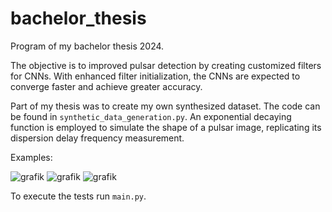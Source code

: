 # bachelor_thesis
Program of my bachelor thesis 2024.

The objective is to improved pulsar detection by creating customized filters for CNNs. With enhanced filter initialization, the CNNs are expected to converge faster and achieve greater accuracy.

Part of my thesis was to create my own synthesized dataset. The code can be found in ```synthetic_data_generation.py```. An exponential decaying function is employed to simulate the shape of a pulsar image, replicating its dispersion delay frequency measurement.

Examples:

![grafik](https://github.com/undefined-panda/bachelor_thesis/assets/154523220/0590e7e6-384e-4054-ab71-01b6ece1e55c)
![grafik](https://github.com/undefined-panda/bachelor_thesis/assets/154523220/20e592b7-b812-42c9-bc8c-d5f966b39e19)
![grafik](https://github.com/undefined-panda/bachelor_thesis/assets/154523220/89383b8a-23c5-42ae-aa39-0075d816a666)


To execute the tests run ```main.py```.
